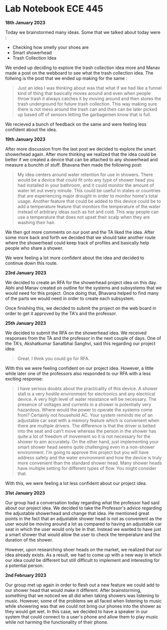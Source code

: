 # Lab Notebook ECE 445

**18th January 2023**

Today we brainstormed many ideas. Some that we talked about today were :
- Checking how smelly your shoes are
- Smart showerhead
- Trash Collection Idea

We ended up deciding to explore the trash collection idea more and Manav made a post on the webboard to see what the trash collection idea. The follwing is the post that we ended up making for the same :

> Just an idea I was thinking about was that what if we had like a funnel kind of thing that basically moves around and even when people throw trash it always catches it by moving around and then stores the trash underground for future trash collection. This way making sure there is not mess around the trash can and then can be later picked up based off of sensors letting the garbagemen know that is full.

We recieved a bunch of feedback on the same and were feeling less confident about the idea.



**19th January 2023**

After more discussion from the last post we decided to explore the smart showerhead again. After more thinking we realized that the idea could be better if we created a device that can be attached to any showerhead and measure a bunchh of stuff. Bhavana then made the following post:

> My idea centers around water retention for use in showers. There would be a device that could fit onto any type of shower head you had installed in your bathroom, and it could monitor the amount of water let out every minute. This could be useful in states or countries that are experiencing major drought in order to monitor home's total usage. Another feature that could be added to this device could be to add a temperature feature that monitors the temperature of the water instead of arbitrary ideas such as hot and cold. This way people can use a temperature that does not upset their scalp when they are washing their hair.

We then got more comments on our post and the TA liked the idea. After some more back and forth we decided that we should take another route where the showerhead could keep track of profiles and basically help people who share a shower.

We were feeling a lot more confident about the idea and decided to continue down this route.

**23rd January 2023**

We decided to create an RFA for the showerhead project idea on this day. Abhi and Manav created on outline for the systems and subsystems that we would need for this project. Once doing that, Bhavana helped to find many of the parts we would need in order to create each subsystem.

Once finishing this, we decided to submit the project on the web board in order to get it approved by the TA's and the professor.

**25th January 2023**

We decided to submit the RFA on the showerhead idea. We received responses from the TA and the professor in the next couple of days. One of the TA's, Akshatkumar Sanatbhai Sanghvi, said this regarding our project idea:

> Great. I think you could go for RFA.

With this we were feeling confident on our project idea. However, a little while later one of the professors also responded to our RFA with a less exciting response:

> I have serious doubts about the practicality of this device. A shower stall is a very hostile environment for electronics and any electrical device. A very high level of water resistance will be necessary. The presence of voltages and currents in a shower is potentially very hazardous. Where would the power to operate the systems come from? Certainly not household AC. Your system reminds me of an adjustable car seat with a memory feature which is convenient when there are multiple drivers. The difference is that the driver is belted into the seat and can't move whereas the person in the shower has quite a lot of freedom of movement so it is not necessary for the shower to aim accurately.
On the other hand, just implementing your smart shower head seems quite challenging even in a non-shower environment. I'm going to approve this project but you will have address safety and the water environment and how the device is truly more convenient than the standard shower head. Many shower heads have multiple setting for different types of flow. You might consider that.

With this, we were feeling a lot less confident about our project idea.

**31st January 2023**

Our group had a conversation today regarding what the professor had said about our project idea. We decided to take the Professor's advice regarding the adjustable showerhead and change that idea. He mentioned great points in the fact that an adjustable shower head is not as convenient as the user would be moving around a lot as compared to having an adjustable car seat in which the user would only be in that. Instead we wanted to have just a smart shower that would allow the user to check the temperature and the duration of the shower.

However, upon researching shoer heads on the market, we realized that our idea already exists. As a result, we had to come up with a new way in which our idea could be different but still difficult to implement and interesting for a potential person.

**2nd February 2023**

Our group met up again in order to flesh out a new feature we could add to our shower head that would make it different. After brainstorming, something that we noticed we all did when taking showers was listening to music. However, some of the problems we all faced when listening to music while showering was that we could not bring our phones into the shower as they would get wet. In this case, we decided to have a speaker in our system that could connect to a user's phone and allow them to play music while not harming the functionality of their phone.


